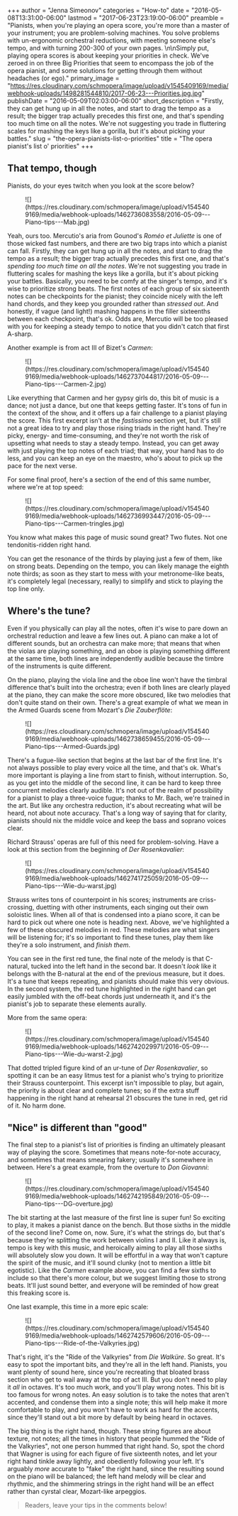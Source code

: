 +++
author = "Jenna Simeonov"
categories = "How-to"
date = "2016-05-08T13:31:00-06:00"
lastmod = "2017-06-23T23:19:00-06:00"
preamble = "Pianists, when you're playing an opera score, you're more than a master of your instrument; you are problem-solving machines. You solve problems with un-ergonomic orchestral reductions, with meeting someone else's tempo, and with turning 200-300 of your own pages. \n\nSimply put, playing opera scores is about keeping your priorities in check. We've zeroed in on three Big Priorities that seem to encompass the job of the opera pianist, and some solutions for getting through them without headaches (or ego)."
primary_image = "https://res.cloudinary.com/schmopera/image/upload/v1545409169/media/webhook-uploads/1498281544810/2017-06-23---Priorities.jpg.jpg"
publishDate = "2016-05-09T02:03:00-06:00"
short_description = "Firstly, they can get hung up in all the notes, and start to drag the tempo as a result; the bigger trap actually precedes this first one, and that&#039;s spending too much time on all the notes. We&#039;re not suggesting you trade in fluttering scales for mashing the keys like a gorilla, but it&#039;s about picking your battles."
slug = "the-opera-pianists-list-o-priorities"
title = "The opera pianist&#039;s list o&#039; priorities"
+++

## That tempo, though

Pianists, do your eyes twitch when you look at the score below?

<figure data-type="image">
![](https://res.cloudinary.com/schmopera/image/upload/v1545409169/media/webhook-uploads/1462736083558/2016-05-09---Piano-tips---Mab.jpg)
</figure>

Yeah, ours too. Mercutio's aria from Gounod's *Roméo et Juliette* is one of those wicked fast numbers, and there are two big traps into which a pianist can fall. Firstly, they can get hung up in all the notes, and start to drag the tempo as a result; the bigger trap actually precedes this first one, and that's *spending too much time on all the notes*. We're not suggesting you trade in fluttering scales for mashing the keys like a gorilla, but it's about picking your battles. Basically, you need to be comfy at the singer's tempo, and it's wise to prioritize strong beats. The first notes of each group of six sixteenth notes can be checkpoints for the pianist; they coincide nicely with the left hand chords, and they keep you grounded rather than *stressed out*. And honestly, if vague (and light!) mashing happens in the filler sixteenths between each checkpoint, that's ok. Odds are, Mercutio will be too pleased with you for keeping a steady tempo to notice that you didn't catch that first A-sharp.

Another example is from act III of Bizet's *Carmen*:

<figure data-type="image">![](https://res.cloudinary.com/schmopera/image/upload/v1545409169/media/webhook-uploads/1462737044817/2016-05-09---Piano-tips---Carmen-2.jpg)
</figure>

Like everything that Carmen and her gypsy girls do, this bit of music is a dance; not just a dance, but one that keeps getting faster. It's tons of fun in the context of the show, and it offers up a fair challenge to a pianist playing the score. This first excerpt isn't at the *fastissimo* section yet, but it's still not a great idea to try and play those rising triads in the right hand. They're picky, energy- and time-consuming, and they're not worth the risk of upsetting what needs to stay a steady tempo. Instead, you can get away with just playing the top notes of each triad; that way, your hand has to do less, and you can keep an eye on the maestro, who's about to pick up the pace for the next verse.

For some final proof, here's a section of the end of this same number, where we're at top speed:

<figure data-type="image">
![](https://res.cloudinary.com/schmopera/image/upload/v1545409169/media/webhook-uploads/1462736993447/2016-05-09---Piano-tips---Carmen-tringles.jpg)
</figure>

You know what makes this page of music sound great? Two flutes. Not one tendonitis-ridden right hand. 

You can get the resonance of the thirds by playing just a few of them, like on strong beats. Depending on the tempo, you can likely manage the eighth note thirds; as soon as they start to mess with your metronome-like beats, it's completely legal (necessary, really) to simplify and stick to playing the top line only.

## Where's the tune?

Even if you physically can play all the notes, often it's wise to pare down an orchestral reduction and leave a few lines out. A piano can make a lot of different sounds, but an orchestra can make more; that means that when the violas are playing something, and an oboe is playing something different at the same time, both lines are independently audible because the timbre of the instruments is quite different.

On the piano, playing the viola line and the oboe line won't have the timbral difference that's built into the orchestra; even if both lines are clearly played at the piano, they can make the score more obscured, like two melodies that don't quite stand on their own. There's a great example of what we mean in the Armed Guards scene from Mozart's *Die Zauberflöte*:

<figure data-type="image">
![](https://res.cloudinary.com/schmopera/image/upload/v1545409169/media/webhook-uploads/1462738659455/2016-05-09---Piano-tips---Armed-Guards.jpg)
</figure>

There's a fugue-like section that begins at the last bar of the first line. It's not always possible to play every voice all the time, and that's ok. What's more important is playing a line from start to finish, without interruption. So, as you get into the middle of the second line, it can be hard to keep three concurrent melodies clearly audible. It's not out of the realm of possibility for a pianist to play a three-voice fugue; thanks to Mr. Bach, we're trained in the art. But like any orchestra reduction, it's about recreating what will be heard, not about note accuracy. That's a long way of saying that for clarity, pianists should nix the middle voice and keep the bass and soprano voices clear.

Richard Strauss' operas are full of this need for problem-solving. Have a look at this section from the beginning of *Der Rosenkavalier*:

<figure data-type="image">
![](https://res.cloudinary.com/schmopera/image/upload/v1545409169/media/webhook-uploads/1462741725059/2016-05-09---Piano-tips---Wie-du-warst.jpg)
</figure>

Strauss writes tons of counterpoint in his scores; instruments are criss-crossing, duetting with other instruments, each singing out their own soloistic lines. When all of that is condensed into a piano score, it can be hard to pick out where one note is heading next. Above, we've highlighted a few of these obscured melodies in red. These melodies are what singers will be listening for; it's so important to find these tunes, play them like they're a solo instrument, and *finish them*.

You can see in the first red tune, the final note of the melody is that C-natural, tucked into the left hand in the second bar. It doesn't *look* like it belongs with the B-natural at the end of the previous measure, but it does. It's a tune that keeps repeating, and pianists should make this very obvious. In the second system, the red tune highlighted in the right hand can get easily jumbled with the off-beat chords just underneath it, and it's the pianist's job to separate these elements aurally.

More from the same opera:

<figure data-type="image">
![](https://res.cloudinary.com/schmopera/image/upload/v1545409169/media/webhook-uploads/1462742029971/2016-05-09---Piano-tips---Wie-du-warst-2.jpg)
</figure>

That dotted tripled figure kind of an ur-tune of *Der Rosenkavalier*, so spotting it can be an easy litmus test for a pianist who's trying to prioritize their Strauss counterpoint. This excerpt isn't impossible to play, but again, the priority is about clear and complete tunes; so if the extra stuff happening in the right hand at rehearsal 21 obscures the tune in red, get rid of it. No harm done.

## "Nice" is different than "good"

The final step to a pianist's list of priorities is finding an ultimately pleasant way of playing the score. Sometimes that means note-for-note accuracy, and sometimes that means smearing fakery; usually it's somewhere in between. Here's a great example, from the overture to *Don Giovanni*:

<figure data-type="image">
![](https://res.cloudinary.com/schmopera/image/upload/v1545409169/media/webhook-uploads/1462742195849/2016-05-09---Piano-tips---DG-overture.jpg)
</figure>

The bit starting at the last measure of the first line is super fun! So exciting to play, it makes a pianist dance on the bench. But those sixths in the middle of the second line? Come on, now. Sure, it's what the strings do, but that's because they're splitting the work between violins I and II. Like it always is, tempo is key with this music, and heroically aiming to play all those sixths will absolutely slow you down. It will be effortful in a way that won't capture the spirit of the music, and it'll sound clunky (not to mention a little bit egotistic). Like the *Carmen* example above, you can find a few sixths to include so that there's more colour, but we suggest limiting those to strong beats. It'll just sound better, and everyone will be reminded of how great this freaking score is.

One last example, this time in a more epic scale:

<figure data-type="image">
![](https://res.cloudinary.com/schmopera/image/upload/v1545409169/media/webhook-uploads/1462742579606/2016-05-09---Piano-tips---Ride-of-the-Valkyries.jpg)
</figure>

That's right, it's the "Ride of the Valkyries" from *Die Walküre*. So great. It's easy to spot the important bits, and they're all in the left hand. Pianists, you want plenty of sound here, since you're recreating that bloated brass section who get to wail away at the top of act III. But you don't need to play it *all* in octaves. It's too much work, and you'll play wrong notes. This bit is too famous for wrong notes. An easy solution is to take the notes that aren't accented, and condense them into a single note; this will help make it more comfortable to play, and you won't have to work as hard for the accents, since they'll stand out a bit more by default by being heard in octaves.

The big thing is the right hand, though. These string figures are about texture, not notes; all the times in history that people hummed the "Ride of the Valkyries", not one person hummed that right hand. So, spot the chord that Wagner is using for each figure of five sixteenth notes, and let your right hand tinkle away lightly, and obediently following your left. It's arguably *more* accurate to "fake" the right hand, since the resulting sound on the piano will be balanced; the left hand melody will be clear and rhythmic, and the shimmering strings in the right hand will be an effect rather than cyrstal clear, Mozart-like arpeggios. 

>Readers, leave your tips in the comments below!
